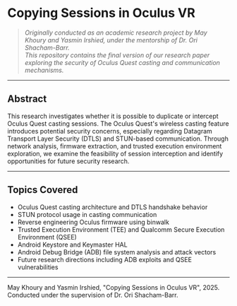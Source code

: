 # Copying Sessions in Oculus VR

> _Originally conducted as an academic research project by May Khoury and Yasmin Irshied, under the mentorship of Dr. Ori Shacham-Barr._  
> _This repository contains the final version of our research paper exploring the security of Oculus Quest casting and communication mechanisms._

---

##  Abstract

This research investigates whether it is possible to duplicate or intercept Oculus Quest casting sessions. The Oculus Quest's wireless casting feature introduces potential security concerns, especially regarding Datagram Transport Layer Security (DTLS) and STUN-based communication. Through network analysis, firmware extraction, and trusted execution environment exploration, we examine the feasibility of session interception and identify opportunities for future security research.

---

## Topics Covered

- Oculus Quest casting architecture and DTLS handshake behavior
- STUN protocol usage in casting communication
- Reverse engineering Oculus firmware using binwalk
- Trusted Execution Environment (TEE) and Qualcomm Secure Execution Environment (QSEE)
- Android Keystore and Keymaster HAL
- Android Debug Bridge (ADB) file system analysis and attack vectors
- Future research directions including ADB exploits and QSEE vulnerabilities

---
May Khoury and Yasmin Irshied, "Copying Sessions in Oculus VR", 2025.
Conducted under the supervision of Dr. Ori Shacham-Barr.
